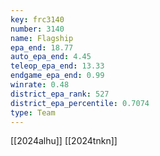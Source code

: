 ```yaml
---
key: frc3140
number: 3140
name: Flagship
epa_end: 18.77
auto_epa_end: 4.45
teleop_epa_end: 13.33
endgame_epa_end: 0.99
winrate: 0.48
district_epa_rank: 527
district_epa_percentile: 0.7074
type: Team
---
```

[[2024alhu]]
[[2024tnkn]]
